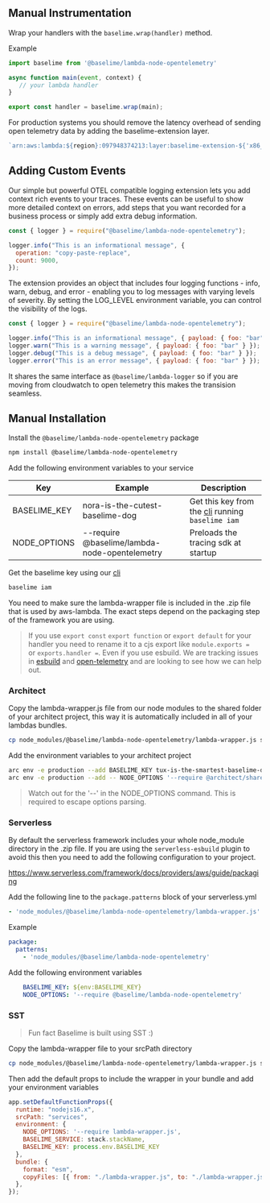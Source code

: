 ## Manual Instrumentation

Wrap your handlers with the `baselime.wrap(handler)` method.

Example

```javascript
import baselime from '@baselime/lambda-node-opentelemetry'

async function main(event, context) {
   // your lambda handler
}

export const handler = baselime.wrap(main);

```

For production systems you should remove the latency overhead of sending open telemetry data by adding the baselime-extension layer.

```javascript
`arn:aws:lambda:${region}:097948374213:layer:baselime-extension-${'x86_64' || 'arm64'}:1`
```

## Adding Custom Events

Our simple but powerful OTEL compatible logging extension lets you add context rich events to your traces. These events can be useful to show more detailed context on errors, add steps that you want recorded for a business process or simply add extra debug information.

```javascript
const { logger } = require("@baselime/lambda-node-opentelemetry");

logger.info("This is an informational message", {
  operation: "copy-paste-replace",
  count: 9000,
});
```

The extension provides an object that includes four logging functions - info, warn, debug, and error - enabling you to log messages with varying levels of severity. By setting the LOG_LEVEL environment variable, you can control the visibility of the logs.

```javascript
const { logger } = require("@baselime/lambda-node-opentelemetry");

logger.info("This is an informational message", { payload: { foo: "bar" } });
logger.warn("This is a warning message", { payload: { foo: "bar" } });
logger.debug("This is a debug message", { payload: { foo: "bar" } });
logger.error("This is an error message", { payload: { foo: "bar" } });
```

It shares the same interface as `@baselime/lambda-logger` so if you are moving from cloudwatch to open telemetry this makes the transision seamless.


## Manual Installation

Install the `@baselime/lambda-node-opentelemetry` package

```bash
npm install @baselime/lambda-node-opentelemetry
```

Add the following environment variables to your service

| Key                | Example                         | Description                                                                         |
| ------------------ | ------------------------------- | ----------------------------------------------------------------------------------- |
| BASELIME_KEY  | nora-is-the-cutest-baselime-dog | Get this key from the [cli](https://github.com/Baselime/cli) running `baselime iam` |
| NODE_OPTIONS       | --require @baselime/lambda-node-opentelemetry      | Preloads the tracing sdk at startup                                                 |

Get the baselime key using our [cli](https://github.com/Baselime/cli) 

```bash
baselime iam
```

You need to make sure the lambda-wrapper file is included in the .zip file that is used by aws-lambda. The exact steps depend on the packaging step of the framework you are using.

> If you use `export const` `export function` or `export default` for your handler you need to rename it to a cjs export like `module.exports = ` or `exports.handler =`. Even if you use esbuild. We are tracking issues in [esbuild](https://github.com/evanw/esbuild/issues/1079) and [open-telemetry](https://github.com/open-telemetry/opentelemetry-js/issues/1946) and are looking to see how we can help out.


### Architect

Copy the lambda-wrapper.js file from our node modules to the shared folder of your architect project, this way it is automatically included in all of your lambdas bundles.

```bash
cp node_modules/@baselime/lambda-node-opentelemetry/lambda-wrapper.js src/shared/
```

Add the environment variables to your architect project

```bash
arc env -e production --add BASELIME_KEY tux-is-the-smartest-baselime-dog
arc env -e production --add -- NODE_OPTIONS '--require @architect/shared/lambda-wrapper'
```

> Watch out for the '--' in the NODE_OPTIONS command. This is required to escape options parsing.


### Serverless

By default the serverless framework includes your whole node_module directory in the .zip file. If you are using the `serverless-esbuild` plugin to avoid this then you need to add the following configuration to your project.

https://www.serverless.com/framework/docs/providers/aws/guide/packaging

Add the following line to the `package.patterns` block of your serverless.yml

```yaml
- 'node_modules/@baselime/lambda-node-opentelemetry/lambda-wrapper.js'
```

Example

```yaml
package:
  patterns:
    - 'node_modules/@baselime/lambda-node-opentelemetry'
```

Add the following environment variables
```yaml
    BASELIME_KEY: ${env:BASELIME_KEY}
    NODE_OPTIONS: '--require @baselime/lambda-node-opentelemetry'
```

### SST

> Fun fact Baselime is built using SST :)

Copy the lambda-wrapper file to your srcPath directory

```bash
cp node_modules/@baselime/lambda-node-opentelemetry/lambda-wrapper.js services
```

Then add the default props to include the wrapper in your bundle and add your environment variables


```javascript
app.setDefaultFunctionProps({
  runtime: "nodejs16.x",
  srcPath: "services",
  environment: {
    NODE_OPTIONS: '--require lambda-wrapper.js',
    BASELIME_SERVICE: stack.stackName,
    BASELIME_KEY: process.env.BASELIME_KEY
  },
  bundle: {
    format: "esm",
    copyFiles: [{ from: "./lambda-wrapper.js", to: "./lambda-wrapper.js" }],
  },
});
```

